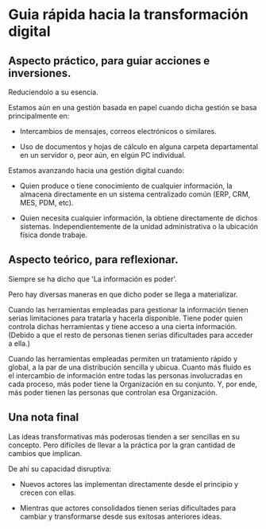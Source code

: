 # Guia rápida hacia la transformación digital

## Aspecto práctico, para guiar acciones e inversiones.

Reduciendolo a su esencia.

Estamos aún en una gestión basada en papel cuando dicha gestión se basa principalmente en:

- Intercambios de mensajes, correos electrónicos o similares.

- Uso de documentos y hojas de cálculo en alguna carpeta departamental en un servidor o, peor aún, en  elgún PC individual.

Estamos avanzando hacia una gestión digital cuando:

- Quien produce o tiene conocimiento de cualquier información, la almacena directamente en un sistema centralizado común (ERP, CRM, MES, PDM, etc).

- Quien necesita cualquier información, la obtiene directamente de dichos sistemas. Independientemente de la unidad administrativa o la ubicación física donde trabaje.

## Aspecto teórico, para reflexionar.

Siempre se ha dicho que 'La información es poder'. 

Pero hay diversas maneras en que dicho poder se llega a materializar.

Cuando las herramientas empleadas para gestionar la información tienen serias limitaciones para tratarla y hacerla disponible. Tiene poder quien controla dichas herramientas y tiene acceso a una cierta información. (Debido a que el resto de personas tienen serias dificultades para acceder a ella.)

Cuando las herramientas empleadas permiten un tratamiento rápido y global, a la par de una distribución sencilla y ubicua. Cuanto más fluido es el intercambio de información entre todas las personas involucradas en cada proceso, más poder tiene la Organización en su conjunto. Y, por ende, más poder tienen las personas que controlan esa Organización.

## Una nota final

Las ideas transformativas más poderosas tienden a ser sencillas en su concepto. Pero difíciles de llevar a la práctica por la gran cantidad de cambios que implican. 

De ahí su capacidad disruptiva: 

- Nuevos actores las implementan directamente desde el principio y crecen con ellas.

- Mientras que actores consolidados tienen serias dificultades para cambiar y transformarse desde sus exitosas anteriores ideas.
